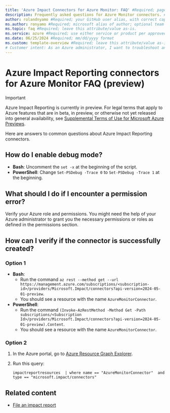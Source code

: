 ```yaml
---
title: 'Azure Impact Connectors for Azure Monitor: FAQ' #Required; page title is displayed in search results. Include the brand.
description: Frequently asked questions for Azure Monitor connectors. #Required; article description that is displayed in search results. 
author: rolandnyamo #Required; your GitHub user alias, with correct capitalization.
ms.author: ronyamo #Required; microsoft alias of author; optional team alias.
ms.topic: faq #Required; leave this attribute/value as-is.
ms.service: azure #Required; use either service or product per approved list. 
ms.date: 06/25/2024 #Required; mm/dd/yyyy format
ms.custom: template-overview #Required; leave this attribute/value as-is.
# Customer intent: As an Azure administrator, I want to troubleshoot and configure Azure Impact Reporting Connectors, so that I can ensure successful integration with Azure Monitor and manage permissions effectively.
---
```


# Azure Impact Reporting connectors for Azure Monitor FAQ (preview)

> [!IMPORTANT]
> Azure Impact Reporting is currently in preview. For legal terms that apply to Azure features that are in beta, in preview, or otherwise not yet released into general availability, see [Supplemental Terms of Use for Microsoft Azure Previews](https://azure.microsoft.com/support/legal/preview-supplemental-terms/).

Here are answers to common questions about Azure Impact Reporting connectors.

## How do I enable debug mode?

* **Bash**: Uncomment the `set -x` at the beginning of the script.
* **PowerShell**: Change `Set-PSDebug -Trace 0` to `Set-PSDebug -Trace 1` at the beginning.

## What should I do if I encounter a permission error?

Verify your Azure role and permissions. You might need the help of your Azure administrator to grant you the necessary permissions or roles as defined in the permissions section.

## How can I verify if the connector is successfully created?

### Option 1

* **Bash**:
    * Run the command `az rest --method get --url https://management.azure.com/subscriptions/<subscription-id>/providers/Microsoft.Impact/connectors?api-version=2024-05-01-preview`.
    * You should see a resource with the name `AzureMonitorConnector`.
* **PowerShell**:
    * Run the command `(Invoke-AzRestMethod -Method Get -Path subscriptions/<Subscription Id>/providers/Microsoft.Impact/connectors?api-version=2024-05-01-preview).Content`.
    * You should see a resource with the name `AzureMonitorConnector`.

### Option 2

1. In the Azure portal, go to [Azure Resource Graph Explorer](https://portal.azure.com/#view/HubsExtension/ArgQueryBlade).

1. Run this query:

    ```kql
    impactreportresources  | where name == "AzureMonitorConnector"  and type == "microsoft.impact/connectors"
    ```

## Related content

* [File an impact report](report-impact.md)
<!-- Add Impact Connectors TSG -->
<!-- - [File an impact report](report-impact.md) -->
